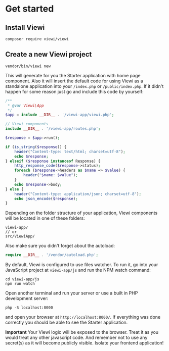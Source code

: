 # Get started

## Install Viewi

```
composer require viewi/viewi
```

## Create a new Viewi project

```
vendor/bin/viewi new
```

This will generate for you the Starter application with home page component. Also it will insert the default code for using Viewi as a standalone application into your `/index.php` or `/public/index.php`. If it didn't happen for some reason just go and include this code by yourself:

```php
/**
 * @var Viewi\App
 */
$app = include __DIR__ . '/viewi-app/viewi.php';

// Viewi components
include __DIR__ . '/viewi-app/routes.php';

$response = $app->run();

if (is_string($response)) {
    header("Content-type: text/html; charset=utf-8");
    echo $response;
} elseif ($response instanceof Response) {
    http_response_code($response->status);
    foreach ($response->headers as $name => $value) {
        header("$name: $value");
    }
    echo $response->body;
} else {
    header("Content-type: application/json; charset=utf-8");
    echo json_encode($response);
}
```

Depending on the folder structure of your application, Viewi components will be located in one of these folders:

```
viewi-app/
// or
src/ViewiApp/
```

Also make sure you didn't forget about the autoload:

```php
require __DIR__ . '/vendor/autoload.php';
```

By default, Viewi is configured to use files watcher. To run it, go into your JavaScript project at `viewi-app/js` and run the NPM watch command:

```
cd viewi-app/js
npm run watch
```

Open another terminal and run your server or use a built in PHP development server:

```
php -S localhost:8000
```

and open your browser at `http://localhost:8000/`. If everything was done correctly you should be able to see the Starter application.

**Important**
Your Viewi logic will be exposed to the browser. Treat it as you would treat any other javascript code. And remember not to use any secret(s) as it will become publicly visible. Isolate your frontend application!
